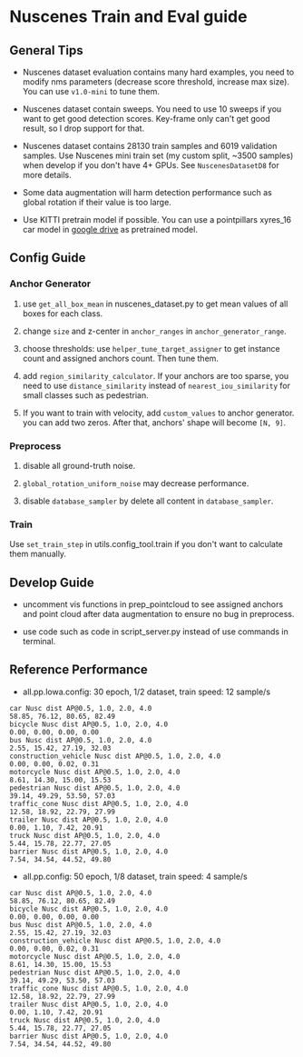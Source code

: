 # Nuscenes Train and Eval guide

## General Tips

* Nuscenes dataset evaluation contains many hard examples, you need to modify nms parameters (decrease score threshold, increase max size). You can use ```v1.0-mini``` to tune them.

* Nuscenes dataset contain sweeps. You need to use 10 sweeps if you want to get good detection scores. Key-frame only can't get good result, so I drop support for that.

* Nuscenes dataset contains 28130 train samples and 6019 validation samples. Use Nuscenes mini train set (my custom split, ~3500 samples) when develop if you don't have 4+ GPUs. See ```NuscenesDatasetD8``` for more details.

* Some data augmentation will harm detection performance such as global rotation if their value is too large.

* Use KITTI pretrain model if possible. You can use a pointpillars xyres_16 car model in [google drive](https://drive.google.com/open?id=1YOpgRkBgmSAJwMknoXmitEArNitZz63C) as pretrained model.

## Config Guide

### Anchor Generator

1. use ```get_all_box_mean``` in nuscenes_dataset.py to get mean values of all boxes for each class.

2. change ```size``` and z-center in ```anchor_ranges``` in ```anchor_generator_range```.

3. choose thresholds: use ```helper_tune_target_assigner``` to get instance count and assigned anchors count. Then tune them.

4. add ```region_similarity_calculator```. If your anchors are too sparse, you need to use ```distance_similarity``` instead of ```nearest_iou_similarity``` for small classes such as pedestrian.

5. If you want to train with velocity, add ```custom_values``` to anchor generator. you can add two zeros. After that, anchors' shape will become ```[N, 9]```.

### Preprocess

1. disable all ground-truth noise.

2. ```global_rotation_uniform_noise``` may decrease performance.

3. disable ```database_sampler``` by delete all content in ```database_sampler```.

### Train

Use ```set_train_step``` in utils.config_tool.train if you don't want to calculate them manually.

## Develop Guide

* uncomment vis functions in prep_pointcloud to see assigned anchors and point cloud after data augmentation to ensure no bug in preprocess.

* use code such as code in script_server.py instead of use commands in terminal.


## Reference Performance

* all.pp.lowa.config: 30 epoch, 1/2 dataset, train speed: 12 sample/s

```
car Nusc dist AP@0.5, 1.0, 2.0, 4.0
58.85, 76.12, 80.65, 82.49
bicycle Nusc dist AP@0.5, 1.0, 2.0, 4.0
0.00, 0.00, 0.00, 0.00
bus Nusc dist AP@0.5, 1.0, 2.0, 4.0
2.55, 15.42, 27.19, 32.03
construction_vehicle Nusc dist AP@0.5, 1.0, 2.0, 4.0
0.00, 0.00, 0.02, 0.31
motorcycle Nusc dist AP@0.5, 1.0, 2.0, 4.0
8.61, 14.30, 15.00, 15.53
pedestrian Nusc dist AP@0.5, 1.0, 2.0, 4.0
39.14, 49.29, 53.50, 57.03
traffic_cone Nusc dist AP@0.5, 1.0, 2.0, 4.0
12.58, 18.92, 22.79, 27.99
trailer Nusc dist AP@0.5, 1.0, 2.0, 4.0
0.00, 1.10, 7.42, 20.91
truck Nusc dist AP@0.5, 1.0, 2.0, 4.0
5.44, 15.78, 22.77, 27.05
barrier Nusc dist AP@0.5, 1.0, 2.0, 4.0
7.54, 34.54, 44.52, 49.80
```

* all.pp.config: 50 epoch, 1/8 dataset, train speed: 4 sample/s

```
car Nusc dist AP@0.5, 1.0, 2.0, 4.0
58.85, 76.12, 80.65, 82.49
bicycle Nusc dist AP@0.5, 1.0, 2.0, 4.0
0.00, 0.00, 0.00, 0.00
bus Nusc dist AP@0.5, 1.0, 2.0, 4.0
2.55, 15.42, 27.19, 32.03
construction_vehicle Nusc dist AP@0.5, 1.0, 2.0, 4.0
0.00, 0.00, 0.02, 0.31
motorcycle Nusc dist AP@0.5, 1.0, 2.0, 4.0
8.61, 14.30, 15.00, 15.53
pedestrian Nusc dist AP@0.5, 1.0, 2.0, 4.0
39.14, 49.29, 53.50, 57.03
traffic_cone Nusc dist AP@0.5, 1.0, 2.0, 4.0
12.58, 18.92, 22.79, 27.99
trailer Nusc dist AP@0.5, 1.0, 2.0, 4.0
0.00, 1.10, 7.42, 20.91
truck Nusc dist AP@0.5, 1.0, 2.0, 4.0
5.44, 15.78, 22.77, 27.05
barrier Nusc dist AP@0.5, 1.0, 2.0, 4.0
7.54, 34.54, 44.52, 49.80
```